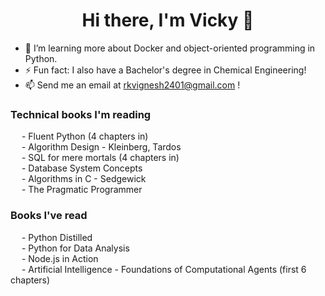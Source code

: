 <p>
        <h1 align = "Center"> <b> Hi there, I'm Vicky 👋 </b> </h1>
</p>

- 🌱 I’m learning more about Docker and object-oriented programming in Python.
- ⚡ Fun fact: I also have a Bachelor's degree in Chemical Engineering!
- 📫 Send me an email at rkvignesh2401@gmail.com !
<p>
        <h3>Technical books I'm reading</h3>
</p>
<p>
          &ensp; &ensp;- Fluent Python (4 chapters in) <br />
          &ensp; &ensp;- Algorithm Design - Kleinberg, Tardos <br />
          &ensp; &ensp;- SQL for mere mortals (4 chapters in) <br />
          &ensp; &ensp;- Database System Concepts <br />
          &ensp; &ensp;- Algorithms in C - Sedgewick <br />
          &ensp; &ensp;- The Pragmatic Programmer <br />
</p>
<p>
        <h3>Books I've read</h3>
          &ensp; &ensp;- Python Distilled <br />
          &ensp; &ensp;- Python for Data Analysis <br />
          &ensp; &ensp;- Node.js in Action <br />
          &ensp; &ensp;- Artificial Intelligence - Foundations of Computational Agents (first 6 chapters) <br />
</p>


<!--
**rkv-2401/rkv-2401** is a ✨ _special_ ✨ repository because its `README.md` (this file) appears on your GitHub profile.

Here are some ideas to get you started:

- 🔭 I’m currently working on ...
- 🌱 I’m currently learning ...
- 👯 I’m looking to collaborate on ...
- 🤔 I’m looking for help with ...
- 💬 Ask me about ...
- 📫 How to reach me: ...
- 😄 Pronouns: ...
- ⚡ Fun fact: ...
-->
